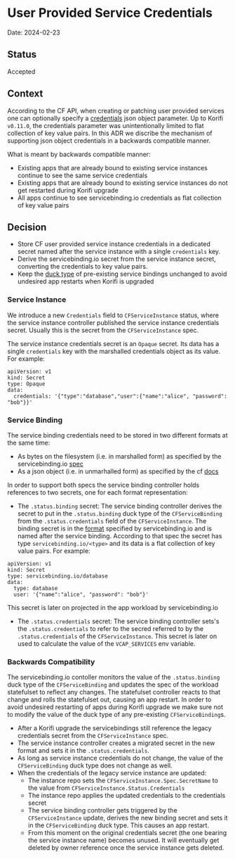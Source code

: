 # User Provided Service Credentials

Date: 2024-02-23

## Status

Accepted

## Context
According to the CF API, when creating or patching user provided services one can optionally specify a [credentials](https://v3-apidocs.cloudfoundry.org/version/3.159.0/index.html#optional-parameters-for-user-provided-service-instance) json object parameter. Up to Korifi `v0.11.0`, the credentials parameter was unintentionally limited to flat collection of key value pairs. In this ADR we discribe the mechanism of supporting json object credentials in a backwards compatible manner.

What is meant by backwards compatible manner:
- Existing apps that are already bound to existing service instances continue to see the same service credentials
- Existing apps that are already bound to existing service instances do not get restarted during Korifi upgrade
- All apps continue to see servicebinding.io credentials as flat collection of key value pairs

## Decision
* Store CF user provided service instance credentials in a dedicated secret named after the service instance with a single `credentials` key.
* Derive the servicebinding.io secret from the service instance secret, converting the credentials to key value pairs.
* Keep the [duck type](https://servicebinding.io/spec/core/1.0.0/#terminology-definition) of pre-existing service bindings unchanged to avoid undesired app restarts when Korifi is upgraded

### Service Instance
We introduce a new `Credentials` field to `CFServiceInstance` status, where the service instance controller published the service instance credentials secret. Usually this is the secret from the `CFServiceInstance` spec.

The service instance credentials secret is an `Opaque` secret. Its data has a single `credentials` key with the marshalled credentials object as its value. For example:

```
apiVersion: v1
kind: Secret
type: Opaque
data:
  credentials: '{"type":"database","user":{"name":"alice", "password": "bob"}}'
```

### Service Binding
The service binding credentials need to be stored in two different formats at the same time:
- As bytes on the filesystem (i.e. in marshalled form) as specified by the servicebinding.io [spec](https://servicebinding.io/spec/core/1.0.0/#workload-projection)
- As a json object  (i.e. in unmarhalled form) as specified by the cf [docs](https://docs.cloudfoundry.org/devguide/deploy-apps/environment-variable.html#VCAP-SERVICES)

In order to support both specs the service binding controller holds references to two secrets, one for each format representation:
  - The `.status.binding` secret: The service binding controller derives the secret to put in the `.status.binding` duck type of the `CFServiceBinding` from the `.status.credentials` field of the `CFServiceInstance`. The binding secret is in the [format](https://servicebinding.io/spec/core/1.0.0/#example-secret) specified by servicebinding.io and is named after the service binding. According to that spec the secret has type `servicebinding.io/<type>` and its data is a flat collection of key value pairs. For example:

  ```
  apiVersion: v1
  kind: Secret
  type: servicebinding.io/database
  data:
    type: database
    user: '{"name":"alice", "password": "bob"}'
  ```
  This secret is later on projected in the app workload by servicebinding.io


  - The `.status.credentials` secret: The service binding controller sets's the `.status.credentials` to refer to the secred referred to by the `.status.credentials` of the `CFServiceInstance`. This secret is later on used to calculate the value of the `VCAP_SERVICES` env variable.

### Backwards Compatibility
The servicebinding.io contoller monitors the value of the `.status.binding` duck type of the `CFServiceBinding` and updates the spec of the workload statefulset to reflect any changes. The statefulset controller reacts to that change and rolls the statefulset out, causing an app restart. In order to avoid undesired restarting of apps during Korifi upgrade we make sure not to modify the value of the duck type of any pre-existing `CFServiceBinding`s.
- After a Korifi upgrade the servicebindings still reference the legacy credentials secret from the `CFServiceInstance` spec.
- The service instance controller creates a migrated secret in the new format and sets it in the `.status.credentials`.
- As long as service instance credentials do not change, the value of the `CFServiceBinding` duck type does not change as well.
- When the credentials of the legacy service instance are updated:
  - The instance repo sets the `CFServiceInstance.Spec.SecretName` to the value from `CFServiceInstance.Status.Credentials`
  - The instance repo applies the updated credentials to the credentials secret
  - The service binding controller gets triggered by the `CFServiceInstance` update, derives the new binding secret and sets it in the `CFServiceBinding` duck type. This causes an app restart.
  - From this moment on the original credentials secret (the one bearing the service instance name) becomes unused. It will eventually get deleted by owner reference once the service instance gets deleted.

